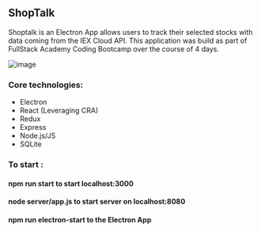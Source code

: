 ## ShopTalk

Shoptalk is an Electron App allows users to track their selected stocks with data coming from the IEX Cloud API. This application was build as part of FullStack Academy Coding Bootcamp over the course of 4 days.

![image](shoptalk)

### Core technologies:

- Electron
- React (Leveraging CRA)
- Redux
- Express
- Node.js/JS
- SQLite


### To start :

#### npm run start to start localhost:3000 
#### node server/app.js to start server on localhost:8080
#### npm run electron-start to the Electron App




